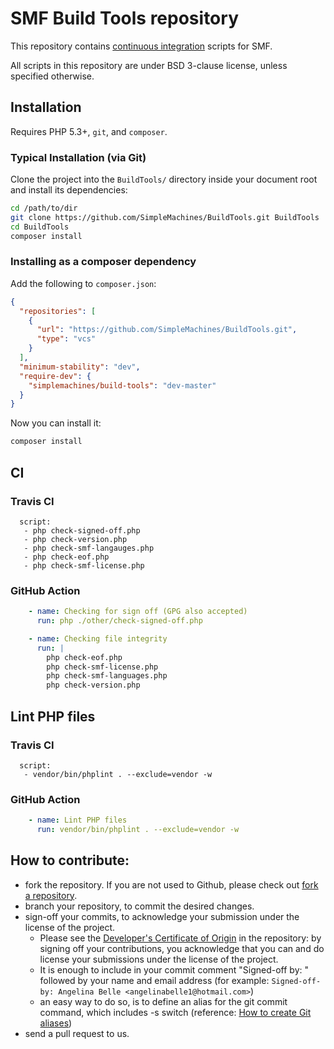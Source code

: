 # SMF Build Tools repository

This repository contains [continuous integration](https://codeship.com/continuous-integration-essentials) scripts for SMF.

All scripts in this repository are under BSD 3-clause license, unless specified otherwise.

## Installation

Requires PHP 5.3+, `git`, and `composer`.

### Typical Installation (via Git)

Clone the project into the `BuildTools/` directory inside your document root and install its dependencies:

```bash
cd /path/to/dir
git clone https://github.com/SimpleMachines/BuildTools.git BuildTools
cd BuildTools
composer install
```

### Installing as a composer dependency

Add the following to `composer.json`:

```json
{
  "repositories": [
    {
      "url": "https://github.com/SimpleMachines/BuildTools.git",
      "type": "vcs"
    }
  ],
  "minimum-stability": "dev",
  "require-dev": {
    "simplemachines/build-tools": "dev-master"
  }
}
```

Now you can install it:

```bash
composer install
```

## CI

### Travis CI

      script:
       - php check-signed-off.php
       - php check-version.php
       - php check-smf-langauges.php
       - php check-eof.php
       - php check-smf-license.php

### GitHub Action

```yaml
    - name: Checking for sign off (GPG also accepted)
      run: php ./other/check-signed-off.php

    - name: Checking file integrity
      run: |
        php check-eof.php
        php check-smf-license.php
        php check-smf-languages.php
        php check-version.php
```

## Lint PHP files

### Travis CI

      script:
       - vendor/bin/phplint . --exclude=vendor -w

### GitHub Action

```yaml
    - name: Lint PHP files
      run: vendor/bin/phplint . --exclude=vendor -w
```

## How to contribute:
* fork the repository. If you are not used to Github, please check out [fork a repository](http://help.github.com/fork-a-repo).
* branch your repository, to commit the desired changes.
* sign-off your commits, to acknowledge your submission under the license of the project.
  * Please see the [Developer's Certificate of Origin](https://github.com/SimpleMachines/buildTools/blob/master/DCO.txt) in the repository:
by signing off your contributions, you acknowledge that you can and do license your submissions under the license of the project.
  * It is enough to include in your commit comment "Signed-off by: " followed by your name and email address (for example: `Signed-off-by: Angelina Belle <angelinabelle1@hotmail.com>`)
  * an easy way to do so, is to define an alias for the git commit command, which includes -s switch (reference: [How to create Git aliases](https://git.wiki.kernel.org/index.php/Aliases))
* send a pull request to us.
